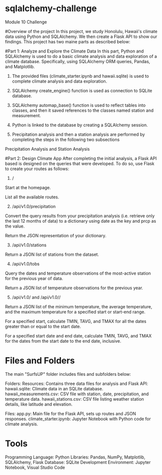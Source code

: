 # sqlalchemy-challenge
Module 10 Challenge

#Overview of the project 
In this project, we study Honolulu, Hawaii's climate data using Python and SQLAlchemy. We then create a Flask API to show our findings. This project has two maine parts as described below:


#Part 1: Analyze and Explore the Climate Data
In this part, Python and SQLAlchemy is used to do a basic climate analysis and data exploration of a climate database. Specifically, using SQLAlchemy ORM queries, Pandas, and Matplotlib.

1. The provided files (climate_starter.ipynb and hawaii.sqlite) is used to complete climate analysis and data exploration.

2. SQLAlchemy create_engine() function is used as connection to SQLite database.

3. SQLAlchemy automap_base() function is used to reflect tables into classes, and then it saved references to the classes named station and measurement.

4. Python is linked to the database by creating a SQLAlchemy session.

5. Precipitation analysis and then a station analysis are performed by completing the steps in the following two subsections

Precipitation Analysis and Station Analysis

#Part 2: Design Climate App 
After completing the initial analysis, a Flask API based  is designed on the queries that were developed. To do so, use Flask to create your routes as follows:

1. /

Start at the homepage.

List all the available routes.

2. /api/v1.0/precipitation

Convert the query results from your precipitation analysis (i.e. retrieve only the last 12 months of data) to a dictionary using date as the key and prcp as the value.

Return the JSON representation of your dictionary.

3. /api/v1.0/stations

Return a JSON list of stations from the dataset.

4. /api/v1.0/tobs

Query the dates and temperature observations of the most-active station for the previous year of data.

Return a JSON list of temperature observations for the previous year.

5. /api/v1.0/<start> and /api/v1.0/<start>/<end>

Return a JSON list of the minimum temperature, the average temperature, and the maximum temperature for a specified start or start-end range.

For a specified start, calculate TMIN, TAVG, and TMAX for all the dates greater than or equal to the start date.

For a specified start date and end date, calculate TMIN, TAVG, and TMAX for the dates from the start date to the end date, inclusive.

# Files and Folders
The main "SurfsUP" folder includes files and subfolders below:

Folders:
Resources: Contains three data files for analysis and Flask API:
hawaii.sqlite: Climate data in an SQLite database.
hawaii_measurements.csv: CSV file with station, date, precipitation, and temperature data.
hawaii_stations.csv: CSV file listing weather station details, like latitude and elevation.

Files:
app.py: Main file for the Flask API, sets up routes and JSON responses.
climate_starter.ipynb: Jupyter Notebook with Python code for climate analysis.

# Tools 
Programming Language: Python
Libraries: Pandas, NumPy, Matplotlib, SQLAlchemy, Flask
Database: SQLite
Development Environment: Jupyter Notebook, Visual Studio Code